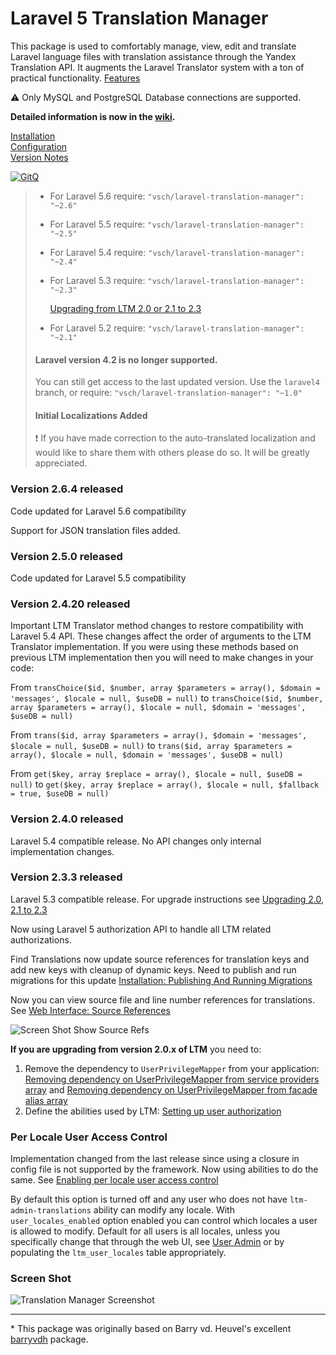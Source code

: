 # Laravel 5 Translation Manager

This package is used to comfortably manage, view, edit and translate Laravel language files with
translation assistance through the Yandex Translation API. It augments the Laravel Translator
system with a ton of practical functionality. [Features]

:warning: Only MySQL and PostgreSQL Database connections are supported.

**Detailed information is now in the [wiki].**

[Installation][]  
[Configuration][]  
[Version Notes][]

[![GitQ](https://gitq.com/badge.svg)](https://gitq.com/vsch/laravel-translation-manager)

> * For Laravel 5.6 require: `"vsch/laravel-translation-manager": "~2.6"`
>
> * For Laravel 5.5 require: `"vsch/laravel-translation-manager": "~2.5"`
>
> * For Laravel 5.4 require: `"vsch/laravel-translation-manager": "~2.4"`
>
> * For Laravel 5.3 require: `"vsch/laravel-translation-manager": "~2.3"`
>   
>   [Upgrading from LTM 2.0 or 2.1 to 2.3](../../wiki/Upgrade-2.0-to-2.3)
>
> * For Laravel 5.2 require: `"vsch/laravel-translation-manager": "~2.1"`
>
> #### Laravel version 4.2 is no longer supported. 
>
> You can still get access to the last updated version. Use the `laravel4` branch, or require:
> `"vsch/laravel-translation-manager": "~1.0"`
> 
> #### Initial Localizations Added
>
> :exclamation: If you have made correction to the auto-translated localization and would like
> to share them with others please do so. It will be greatly appreciated.

### Version 2.6.4 released

Code updated for Laravel 5.6 compatibility

Support for JSON translation files added.

### Version 2.5.0 released

Code updated for Laravel 5.5 compatibility

### Version 2.4.20 released

Important LTM Translator method changes to restore compatibility with Laravel 5.4 API. These
changes affect the order of arguments to the LTM Translator implementation. If you were using
these methods based on previous LTM implementation then you will need to make changes in your
code:

From `transChoice($id, $number, array $parameters = array(), $domain = 'messages', $locale =
null, $useDB = null)` to `transChoice($id, $number, array $parameters = array(), $locale = null,
$domain = 'messages', $useDB = null)`

From `trans($id, array $parameters = array(), $domain = 'messages', $locale = null, $useDB =
null)` to `trans($id, array $parameters = array(), $locale = null, $domain = 'messages', $useDB
= null)`

From `get($key, array $replace = array(), $locale = null, $useDB = null)` to `get($key, array
$replace = array(), $locale = null, $fallback = true, $useDB = null)`

### Version 2.4.0 released

Laravel 5.4 compatible release. No API changes only internal implementation changes.

### Version 2.3.3 released

Laravel 5.3 compatible release. For upgrade instructions see
[Upgrading 2.0, 2.1 to 2.3](../../wiki/Upgrade-2.0-to-2.3)

Now using Laravel 5 authorization API to handle all LTM related authorizations.

Find Translations now update source references for translation keys and add new keys with
cleanup of dynamic keys. Need to publish and run migrations for this update
[Installation: Publishing And Running Migrations]

Now you can view source file and line number references for translations. See
[Web Interface: Source References]

![Screen Shot Show Source Refs]

**If you are upgrading from version 2.0.x of LTM** you need to:

1. Remove the dependency to `UserPrivilegeMapper` from your application:
   [Removing dependency on UserPrivilegeMapper from service providers array] and
   [Removing dependency on UserPrivilegeMapper from facade alias array]
2. Define the abilities used by LTM: [Setting up user authorization]

### Per Locale User Access Control

Implementation changed from the last release since using a closure in config file is not
supported by the framework. Now using abilities to do the same. See
[Enabling per locale user access control]

By default this option is turned off and any user who does not have `ltm-admin-translations`
ability can modify any locale. With `user_locales_enabled` option enabled you can control which
locales a user is allowed to modify. Default for all users is all locales, unless you
specifically change that through the web UI, see [User Admin] or by populating the
`ltm_user_locales` table appropriately.

### Screen Shot

![Translation Manager Screenshot]

***

\* This package was originally based on Barry vd. Heuvel's excellent [barryvdh] package.

[barryvdh]: https://github.com/barryvdh/laravel-translation-manager
[Configuration]: ../../wiki/Configuration
[Enabling per locale user access control]: ../../wiki/Configuration#enabling-per-locale-user-access-control
[Features]: ../../wiki/#features
[Installation]: ../../wiki/Installation
[Installation: Publishing And Running Migrations]: ../../wiki/Installation#publishing-and-running-migrations
[Removing dependency on UserPrivilegeMapper from facade alias array]: ../../wiki/Installation#removing-dependency-on-userprivilegemapper-from-facade-alias-array
[Removing dependency on UserPrivilegeMapper from service providers array]: ../../wiki/Installation#removing-dependency-on-userprivilegemapper-from-service-providers-array
[Screen Shot Show Source Refs]: https://raw.githubusercontent.com/wiki/vsch/laravel-translation-manager/images/ScreenShot_ShowSourceRefs.png
[Setting up user authorization]: ../../wiki/Installation#setting-up-user-authorization
[Translation Manager Screenshot]: https://raw.githubusercontent.com/wiki/vsch/laravel-translation-manager/images/ScreenShot_main.png
[User Admin]: ../../wiki/Web-Interface#user-admin
[Version Notes]: versioninfo.md
[Web Interface: Source References]: ../../wiki/Web-Interface#source-references
[wiki]: ../../wiki

